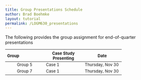 ```yaml
---
title: Group Presentations Schedule
author: Brad Boehmke
layout: tutorial
permalink: /LOGM630_presentations
---
```


The following provides the group assignment for end-of-quarter presentations

<div id="presentation-schedule" class="section level1" style="width: 75%;">
<table style="font-size:13px;">
<col width="33%">
<col width="33%">
<col width="33%">
<thead>
<tr class="header">
<th align="left">Group</th>
<th align="center">Case Study Presenting</th>
<th align="center">Date</th>
</tr>
</thead>
<tbody>
<tr class="odd">
<td align="center" valign="top">Group 5</td>
<td align="left" valign="top">Case 1 </td>
<td align="left" valign="top">Thursday, Nov 30 </td>
</tr>
<tr class="even">
<td align="center" valign="top">Group 7</td>
<td align="left" valign="top">Case 1 </td>
<td align="left" valign="top">Thursday, Nov 30 </td>
</tr>
</tbody>
</table>
</div>

